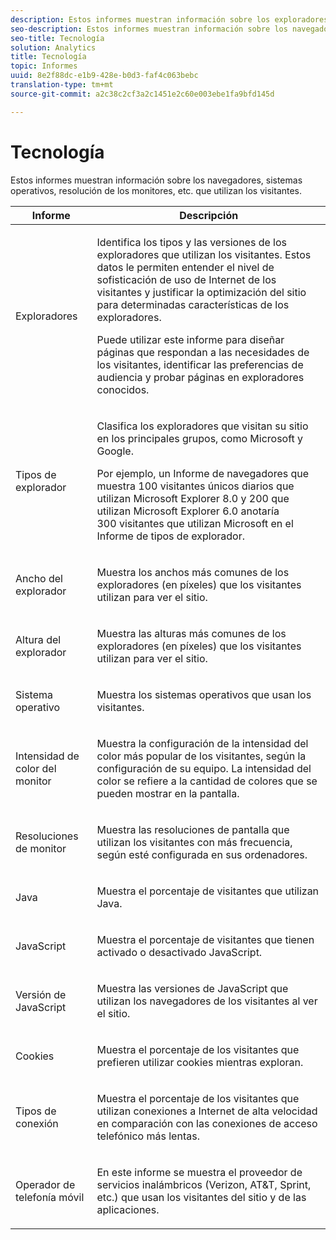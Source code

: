 ```yaml
---
description: Estos informes muestran información sobre los exploradores, los sistemas operativos, la resolución de los monitores, etc. que utilizan los visitantes.
seo-description: Estos informes muestran información sobre los navegadores, los sistemas operativos, la resolución de los monitores, etc. que utilizan los visitantes.
seo-title: Tecnología
solution: Analytics
title: Tecnología
topic: Informes
uuid: 8e2f88dc-e1b9-428e-b0d3-faf4c063bebc
translation-type: tm+mt
source-git-commit: a2c38c2cf3a2c1451e2c60e003ebe1fa9bfd145d

---
```



# Tecnología

Estos informes muestran información sobre los navegadores, sistemas operativos, resolución de los monitores, etc. que utilizan los visitantes.

<table id="table_6B55FDDC4C484766BC3817E06551E753"> 
 <thead> 
  <tr> 
   <th colname="col1" class="entry"> Informe </th> 
   <th colname="col2" class="entry"> Descripción </th> 
  </tr> 
 </thead>
 <tbody> 
  <tr> 
   <td colname="col1"> Exploradores </td> 
   <td colname="col2"> <p> Identifica los tipos y las versiones de los exploradores que utilizan los visitantes. Estos datos le permiten entender el nivel de sofisticación de uso de Internet de los visitantes y justificar la optimización del sitio para determinadas características de los exploradores. </p> <p>Puede utilizar este informe para diseñar páginas que respondan a las necesidades de los visitantes, identificar las preferencias de audiencia y probar páginas en exploradores conocidos. </p> </td> 
  </tr> 
  <tr> 
   <td colname="col1"> Tipos de explorador </td> 
   <td colname="col2"> <p> Clasifica los exploradores que visitan su sitio en los principales grupos, como Microsoft y Google. </p> <p>Por ejemplo, un <span class="wintitle">Informe de navegadores</span> que muestra 100 visitantes únicos diarios que utilizan Microsoft Explorer 8.0 y 200 que utilizan Microsoft Explorer 6.0 anotaría 300 visitantes que utilizan Microsoft en el <span class="wintitle">Informe de tipos de explorador</span>. </p> </td> 
  </tr> 
  <tr> 
   <td colname="col1"> Ancho del explorador </td> 
   <td colname="col2"> <p> Muestra los anchos más comunes de los exploradores (en píxeles) que los visitantes utilizan para ver el sitio. </p> </td> 
  </tr> 
  <tr> 
   <td colname="col1"> Altura del explorador </td> 
   <td colname="col2"> <p> Muestra las alturas más comunes de los exploradores (en píxeles) que los visitantes utilizan para ver el sitio. </p> </td> 
  </tr> 
  <tr> 
   <td colname="col1"> Sistema operativo </td> 
   <td colname="col2"> <p> Muestra los sistemas operativos que usan los visitantes. </p> </td> 
  </tr> 
  <tr> 
   <td colname="col1"> Intensidad de color del monitor </td> 
   <td colname="col2"> <p> Muestra la configuración de la intensidad del color más popular de los visitantes, según la configuración de su equipo. La intensidad del color se refiere a la cantidad de colores que se pueden mostrar en la pantalla. </p> </td> 
  </tr> 
  <tr> 
   <td colname="col1"> Resoluciones de monitor </td> 
   <td colname="col2"> <p> Muestra las resoluciones de pantalla que utilizan los visitantes con más frecuencia, según esté configurada en sus ordenadores. </p> </td> 
  </tr> 
  <tr> 
   <td colname="col1"> Java </td> 
   <td colname="col2"> <p> Muestra el porcentaje de visitantes que utilizan Java. </p> </td> 
  </tr> 
  <tr> 
   <td colname="col1"> JavaScript </td> 
   <td colname="col2"> <p> Muestra el porcentaje de visitantes que tienen activado o desactivado JavaScript. </p> </td> 
  </tr> 
  <tr> 
   <td colname="col1"> Versión de JavaScript </td> 
   <td colname="col2"> <p> Muestra las versiones de JavaScript que utilizan los navegadores de los visitantes al ver el sitio. </p> </td> 
  </tr> 
  <tr> 
   <td colname="col1"> Cookies </td> 
   <td colname="col2"> <p> Muestra el porcentaje de los visitantes que prefieren utilizar cookies mientras exploran. </p> </td> 
  </tr> 
  <tr> 
   <td colname="col1"> Tipos de conexión </td> 
   <td colname="col2"> <p> Muestra el porcentaje de los visitantes que utilizan conexiones a Internet de alta velocidad en comparación con las conexiones de acceso telefónico más lentas. </p> </td> 
  </tr> 
  <tr> 
   <td colname="col1"> Operador de telefonía móvil </td> 
   <td colname="col2"> <p> En este informe se muestra el proveedor de servicios inalámbricos (Verizon, AT&amp;T, Sprint, etc.) que usan los visitantes del sitio y de las aplicaciones. </p> </td> 
  </tr> 
 </tbody> 
</table>

